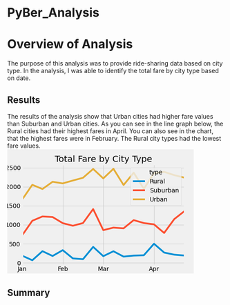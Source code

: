 # PyBer_Analysis
# Overview of Analysis
The purpose of this analysis was to provide ride-sharing data based on city type. In the analysis, I was able to identify the total fare by city type based on date. 

## Results
The results of the analysis show that Urban cities had higher fare values than Suburban and Urban cities. As you can see in the line graph below, the Rural cities had their highest fares in April. You can also see in the chart, that the highest fares were in February. The Rural city types had the lowest fare values. 
![LineChart](analysis/FigChallenge.png)

## Summary

